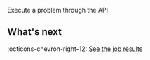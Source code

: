 Execute a problem through the API

## What's next

:octicons-chevron-right-12: [See the job results](../platform/see-job-results.md)